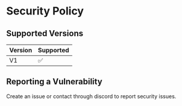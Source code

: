 # Security Policy

## Supported Versions

| Version | Supported          |
| ------- | ------------------ |
| V1      | :white_check_mark: |

## Reporting a Vulnerability

Create an issue or contact through discord to report security issues.
